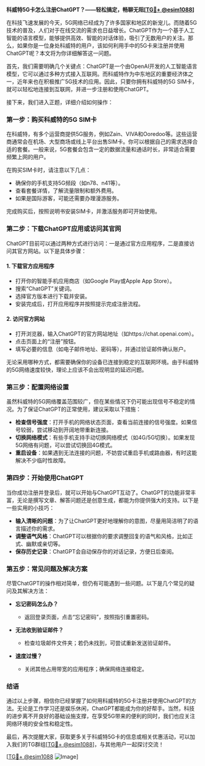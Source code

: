 **科威特5G卡怎么注册ChatGPT？——轻松搞定，畅聊无阻[[TG💪+ @esim1088](https://t.me/s/esim1088)]**

在科技飞速发展的今天，5G网络已经成为了许多国家和地区的新宠儿。而随着5G技术的普及，人们对于在线交流的需求也日益增长。ChatGPT作为一个基于人工智能的语言模型，能够提供高效、智能的对话体验，吸引了无数用户的关注。那么，如果你是一位身处科威特的用户，该如何利用手中的5G卡来注册并使用ChatGPT呢？本文将为你详细解答这一问题。

首先，我们需要明确几个关键点：ChatGPT是一个由OpenAI开发的人工智能语言模型，它可以通过多种方式接入互联网。而科威特作为中东地区的重要经济体之一，近年来也在积极推广5G技术的应用。因此，只要你拥有科威特的5G SIM卡，就可以轻松地连接到互联网，并进一步注册和使用ChatGPT。

接下来，我们进入正题，详细介绍如何操作：

### **第一步：购买科威特的5G SIM卡**

在科威特，有多个运营商提供5G服务，例如Zain、VIVA和Ooredoo等。这些运营商通常会在机场、大型商场或线上平台出售SIM卡。你可以根据自己的需求选择合适的套餐。一般来说，5G套餐会包含一定的数据流量和通话时长，非常适合需要频繁上网的用户。

在购买SIM卡时，请注意以下几点：
- 确保你的手机支持5G频段（如n78、n41等）。
- 查看套餐详情，了解流量限制和额外费用。
- 如果是国际游客，可能还需要办理漫游服务。

完成购买后，按照说明书安装SIM卡，并激活服务即可开始使用。

### **第二步：下载ChatGPT应用或访问其官网**

ChatGPT目前可以通过两种方式进行访问：一是通过官方应用程序，二是直接访问其官方网站。以下是具体步骤：

#### **1. 下载官方应用程序**
- 打开你的智能手机应用商店（如Google Play或Apple App Store）。
- 搜索“ChatGPT”关键词。
- 选择官方版本进行下载并安装。
- 安装完成后，打开应用程序并按照提示完成注册流程。

#### **2. 访问官方网站**
- 打开浏览器，输入ChatGPT的官方网站地址（如https://chat.openai.com）。
- 点击页面上的“注册”按钮。
- 填写必要的信息（如电子邮件地址、密码等），并通过验证邮件确认账户。

无论采用哪种方式，都需要确保你的设备已连接到稳定的互联网环境。由于科威特的5G网络速度较快，理论上应该不会出现明显的延迟问题。

### **第三步：配置网络设置**

虽然科威特的5G网络覆盖范围较广，但在某些情况下仍可能出现信号不稳定的情况。为了保证ChatGPT的正常使用，建议采取以下措施：

- **检查信号强度**：打开手机的网络状态页面，查看当前连接的信号强度。如果信号较弱，尝试移动到开阔地带重新连接。
- **切换网络模式**：有些手机支持手动切换网络模式（如4G/5G切换）。如果发现5G网络有问题，可以尝试切换回4G模式。
- **重启设备**：如果遇到无法连接的问题，不妨尝试重启手机或路由器，有时这能解决不少临时性故障。

### **第四步：开始使用ChatGPT**

当你成功注册并登录后，就可以开始与ChatGPT互动了。ChatGPT的功能非常丰富，无论是撰写文章、解答问题还是创意生成，都能为你提供强大的支持。以下是一些实用的小技巧：

- **输入清晰的问题**：为了让ChatGPT更好地理解你的意图，尽量用简洁明了的语言描述你的需求。
- **调整语气风格**：ChatGPT可以根据你的要求调整回复的语气和风格，比如正式、幽默或亲切等。
- **保存历史记录**：ChatGPT会自动保存你的对话记录，方便日后查阅。

### **第五步：常见问题及解决方案**

尽管ChatGPT的操作相对简单，但仍有可能遇到一些问题。以下是几个常见的疑问及其解决方法：

- **忘记密码怎么办？**
  - 返回登录页面，点击“忘记密码”，按照指引重置密码。
  
- **无法收到验证邮件？**
  - 检查垃圾邮件文件夹；若仍未找到，可尝试重新发送验证邮件。

- **速度过慢？**
  - 关闭其他占用带宽的应用程序；确保网络连接稳定。

### **结语**

通过以上步骤，相信你已经掌握了如何用科威特的5G卡注册并使用ChatGPT的方法。无论是工作学习还是娱乐休闲，ChatGPT都能成为你的好帮手。当然，科技的进步离不开良好的基础设施支撑，在享受5G带来的便利的同时，我们也应关注网络环境的安全性和稳定性。

最后，再次提醒大家，获取更多关于科威特5G卡的信息或相关优惠活动，可以加入我们的TG群组[[TG💪+ @esim1088](https://t.me/s/esim1088)]，与其他用户一起探讨交流！

[[TG💪+ @esim1088](https://t.me/s/esim1088) ![Image](https://i.postimg.cc/4NQfJmqS/Snipaste-2025-05-13-00-14-12.png)]